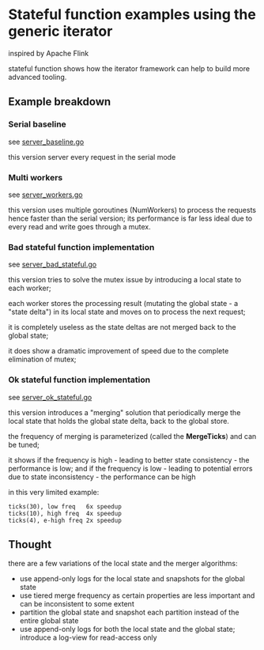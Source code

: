 # Stateful function examples using the generic iterator

inspired by Apache Flink

stateful function shows how the iterator framework can help to build more advanced tooling.

## Example breakdown

### Serial baseline

see [server_baseline.go](./server_baseline.go)

this version server every request in the serial mode

### Multi workers

see [server_workers.go](./server_workers.go)

this version uses multiple goroutines (NumWorkers) to process the requests hence faster than
the serial version; its performance is far less ideal due to every read and write goes through
a mutex.

### Bad stateful function implementation

see [server_bad_stateful.go](./server_bad_stateful.go)

this version tries to solve the mutex issue by introducing a local state to each worker;

each worker stores the processing result (mutating the global state - a "state delta")
in its local state and moves on to process the next request;

it is completely useless as the state deltas are not merged back to the global state;

it does show a dramatic improvement of speed due to the complete elimination of mutex;

### Ok stateful function implementation

see [server_ok_stateful.go](./server_ok_stateful.go)

this version introduces a "merging" solution that periodically merge the local state that
holds the global state delta, back to the global store.

the frequency of merging is parameterized (called the **MergeTicks**) and can be tuned;

it shows if the frequency is high - leading to better state consistency - the performance
is low; and if the frequency is low - leading to potential errors due to state inconsistency -
the performance can be high

in this very limited example:

```text
ticks(30), low freq   6x speedup
ticks(10), high freq  4x speedup
ticks(4), e-high freq 2x speedup
```

## Thought

there are a few variations of the local state and the merger algorithms:

- use append-only logs for the local state and snapshots for the global state
- use tiered merge frequency as certain properties are less important and can be inconsistent to some extent
- partition the global state and snapshot each partition instead of the entire global state
- use append-only logs for both the local state and the global state; introduce a log-view for read-access only

